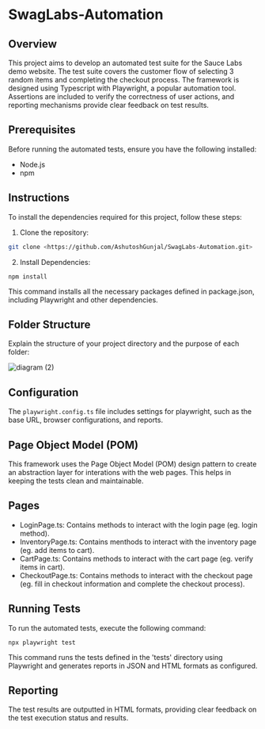 # SwagLabs-Automation

## Overview

This project aims to develop an automated test suite for the Sauce Labs demo website. The test suite covers the customer flow of selecting 3 random items and completing the checkout process. The framework is designed using Typescript with Playwright, a popular automation tool. Assertions are included to verify the correctness of user actions, and reporting mechanisms provide clear feedback on test results.

## Prerequisites

Before running the automated tests, ensure you have the following installed:

- Node.js
- npm

## Instructions

To install the dependencies required for this project, follow these steps:

1. Clone the repository:

```bash
git clone <https://github.com/AshutoshGunjal/SwagLabs-Automation.git>
```

2. Install Dependencies:

```
npm install
```

This command installs all the necessary packages defined in package.json, including Playwright and other dependencies.

## Folder Structure

Explain the structure of your project directory and the purpose of each folder:

![diagram (2)](https://github.com/AshutoshGunjal/SwagLabs-Automation/assets/43187740/34387e5e-825a-4da8-b865-71fe8e15c6f0)

## Configuration

The `playwright.config.ts` file includes settings for playwright, such as the base URL, browser configurations, and reports.

## Page Object Model (POM)

This framework uses the Page Object Model (POM) design pattern to create an abstraction layer for interations with the web pages. This helps in keeping the tests clean and maintainable.

## Pages

- LoginPage.ts: Contains methods to interact with the login page (eg. login method).
- InventoryPage.ts: Contains menthods to interact with the inventory page (eg. add items to cart).
- CartPage.ts: Contains methods to interact with the cart page (eg. verify items in cart).
- CheckoutPage.ts: Contains methods to interact with the checkout page (eg. fill in checkout information and complete the checkout process).

## Running Tests

To run the automated tests, execute the following command:

```
npx playwright test
```

This command runs the tests defined in the 'tests' directory using Playwright and generates reports in JSON and HTML formats as configured.

## Reporting

The test results are outputted in HTML formats, providing clear feedback on the test execution status and results.
